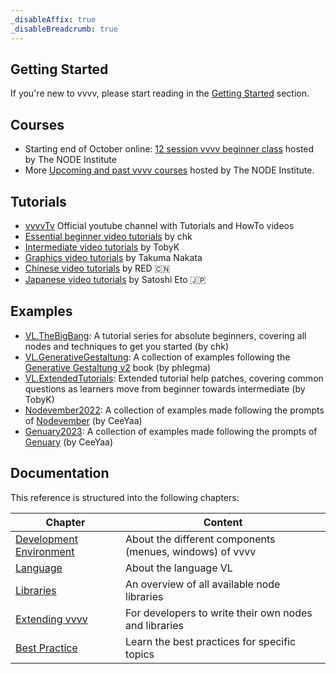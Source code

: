 ```yaml
---
_disableAffix: true
_disableBreadcrumb: true
---
```


## Getting Started
If you're new to vvvv, please start reading in the [Getting Started](reference/getting-started/overview.md) section.

## Courses
- Starting end of October online: [12 session vvvv beginner class](https://thenodeinstitute.org/super-early-bird-registration-is-open-for-the-next-vvvv-beginners-class/) hosted by The NODE Institute
- More [Upcoming and past vvvv courses](https://thenodeinstitute.org/courses/#uagb-tabs__tab0) hosted by The NODE Institute.

## Tutorials 
- [vvvvTv](https://www.youtube.com/vvvvtv42) Official youtube channel with Tutorials and HowTo videos
- [Essential beginner video tutorials](https://youtube.com/playlist?list=PL2KeRstDQVRRVnzCHEambwAI4yWmpIF-p) by chk
- [Intermediate video tutorials](https://youtube.com/playlist?list=PLEncasrnvr2bkPb0QKdU1DrDs4Hd_Jr0V) by TobyK
- [Graphics video tutorials](https://www.youtube.com/playlist?list=PLK3HDkvkLePRQpgCIb8dL9CRSYOTmNbdI) by Takuma Nakata
- [Chinese video tutorials](https://www.youtube.com/channel/UCSJuEFRlfo11WDbeWFcFZVg/playlists) by RED 🇨🇳 
- [Japanese video tutorials](https://note.com/aoi/m/mad38388fcad0) by Satoshi Eto 🇯🇵 

## Examples
- [VL.TheBigBang](https://github.com/chkw-rks/VL.TheBigBang): A tutorial series for absolute beginners, covering all nodes and techniques to get you started (by chk)
- [VL.GenerativeGestaltung](https://forum.vvvv.org/t/vl-generativegestaltung/19350): A collection of examples following the [Generative Gestaltung v2](http://www.generative-gestaltung.de/2/) book (by phlegma)
- [VL.ExtendedTutorials](https://github.com/TobyKLight/VL.ExtendedTutorials): Extended tutorial help patches, covering common questions as learners move from beginner towards intermediate (by TobyK)
- [Nodevember2022](https://forum.vvvv.org/t/vl-examples-patches-playground01/21166): A collection of examples made following the prompts of [Nodevember](http://www.nodevember.io/) (by CeeYaa)
- [Genuary2023](http://www.github.com/CeeYaa/Genuary2023): A collection of examples made following the prompts of [Genuary](http://www.genuary.art/) (by CeeYaa)

## Documentation

This reference is structured into the following chapters:

| Chapter | Content |
|---|---|
| [Development Environment](reference/hde/gui.md) | About the different components (menues, windows) of vvvv |
| [Language](reference/language/language.md) | About the language VL | 
| [Libraries](reference/libraries/overview.md) | An overview of all available node libraries |
| [Extending vvvv](reference/extending/overview.md) | For developers to write their own nodes and libraries |
| [Best Practice](reference/best-practice/overview.md) | Learn the best practices for specific topics |



